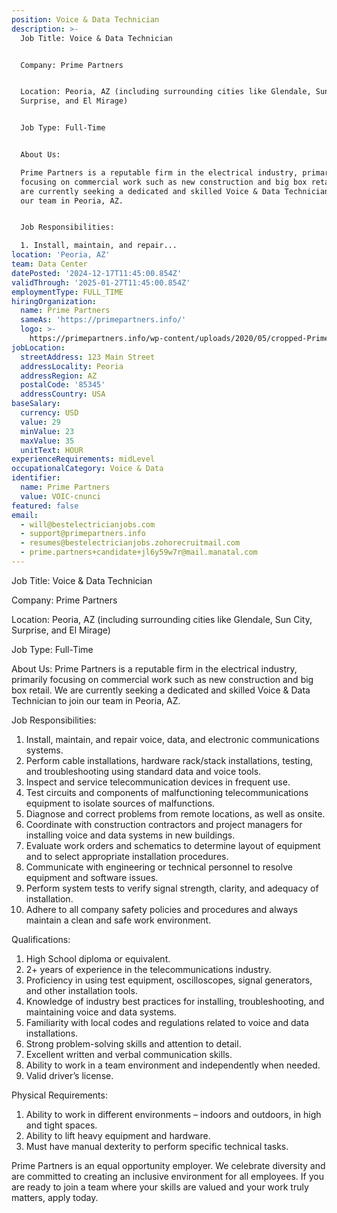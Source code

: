 ```yaml
---
position: Voice & Data Technician
description: >-
  Job Title: Voice & Data Technician


  Company: Prime Partners


  Location: Peoria, AZ (including surrounding cities like Glendale, Sun City,
  Surprise, and El Mirage)


  Job Type: Full-Time


  About Us:

  Prime Partners is a reputable firm in the electrical industry, primarily
  focusing on commercial work such as new construction and big box retail. We
  are currently seeking a dedicated and skilled Voice & Data Technician to join
  our team in Peoria, AZ.


  Job Responsibilities:

  1. Install, maintain, and repair...
location: 'Peoria, AZ'
team: Data Center
datePosted: '2024-12-17T11:45:00.854Z'
validThrough: '2025-01-27T11:45:00.854Z'
employmentType: FULL_TIME
hiringOrganization:
  name: Prime Partners
  sameAs: 'https://primepartners.info/'
  logo: >-
    https://primepartners.info/wp-content/uploads/2020/05/cropped-Prime-Partners-Logo-NO-BG-1-1.png
jobLocation:
  streetAddress: 123 Main Street
  addressLocality: Peoria
  addressRegion: AZ
  postalCode: '85345'
  addressCountry: USA
baseSalary:
  currency: USD
  value: 29
  minValue: 23
  maxValue: 35
  unitText: HOUR
experienceRequirements: midLevel
occupationalCategory: Voice & Data
identifier:
  name: Prime Partners
  value: VOIC-cnunci
featured: false
email:
  - will@bestelectricianjobs.com
  - support@primepartners.info
  - resumes@bestelectricianjobs.zohorecruitmail.com
  - prime.partners+candidate+jl6y59w7r@mail.manatal.com
---
```




Job Title: Voice & Data Technician

Company: Prime Partners

Location: Peoria, AZ (including surrounding cities like Glendale, Sun City, Surprise, and El Mirage)

Job Type: Full-Time

About Us:
Prime Partners is a reputable firm in the electrical industry, primarily focusing on commercial work such as new construction and big box retail. We are currently seeking a dedicated and skilled Voice & Data Technician to join our team in Peoria, AZ.

Job Responsibilities:
1. Install, maintain, and repair voice, data, and electronic communications systems.
2. Perform cable installations, hardware rack/stack installations, testing, and troubleshooting using standard data and voice tools.
3. Inspect and service telecommunication devices in frequent use.
4. Test circuits and components of malfunctioning telecommunications equipment to isolate sources of malfunctions.
5. Diagnose and correct problems from remote locations, as well as onsite.
6. Coordinate with construction contractors and project managers for installing voice and data systems in new buildings.
7. Evaluate work orders and schematics to determine layout of equipment and to select appropriate installation procedures.
8. Communicate with engineering or technical personnel to resolve equipment and software issues.
9. Perform system tests to verify signal strength, clarity, and adequacy of installation.
10. Adhere to all company safety policies and procedures and always maintain a clean and safe work environment.

Qualifications:
1. High School diploma or equivalent.
2. 2+ years of experience in the telecommunications industry.
3. Proficiency in using test equipment, oscilloscopes, signal generators, and other installation tools.
4. Knowledge of industry best practices for installing, troubleshooting, and maintaining voice and data systems.
5. Familiarity with local codes and regulations related to voice and data installations.
6. Strong problem-solving skills and attention to detail.
7. Excellent written and verbal communication skills.
8. Ability to work in a team environment and independently when needed.
9. Valid driver’s license.

Physical Requirements:
1. Ability to work in different environments – indoors and outdoors, in high and tight spaces.
2. Ability to lift heavy equipment and hardware.
3. Must have manual dexterity to perform specific technical tasks.

Prime Partners is an equal opportunity employer. We celebrate diversity and are committed to creating an inclusive environment for all employees. If you are ready to join a team where your skills are valued and your work truly matters, apply today.
